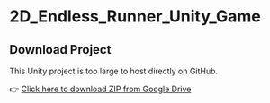 # 2D_Endless_Runner_Unity_Game

## Download Project

This Unity project is too large to host directly on GitHub.

👉 [Click here to download ZIP from Google Drive](https://drive.google.com/your-share-link](https://drive.google.com/file/d/1GhSxBPqwnC-2rjeJq98y6A5nSipE8XOO/view?usp=sharing))
